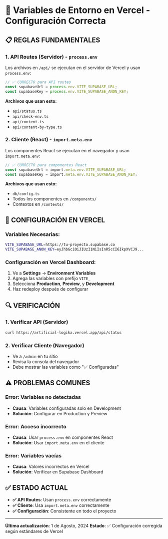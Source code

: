 # 🔧 Variables de Entorno en Vercel - Configuración Correcta

## 📋 **REGLAS FUNDAMENTALES**

### **1. API Routes (Servidor) - `process.env`**
Los archivos en `/api/` se ejecutan en el servidor de Vercel y usan `process.env`:

```typescript
// ✅ CORRECTO para API routes
const supabaseUrl = process.env.VITE_SUPABASE_URL;
const supabaseKey = process.env.VITE_SUPABASE_ANON_KEY;
```

**Archivos que usan esto:**
- `api/status.ts`
- `api/check-env.ts`
- `api/content.ts`
- `api/content-by-type.ts`

### **2. Cliente (React) - `import.meta.env`**
Los componentes React se ejecutan en el navegador y usan `import.meta.env`:

```typescript
// ✅ CORRECTO para componentes React
const supabaseUrl = import.meta.env.VITE_SUPABASE_URL;
const supabaseKey = import.meta.env.VITE_SUPABASE_ANON_KEY;
```

**Archivos que usan esto:**
- `db/config.ts`
- Todos los componentes en `/components/`
- Contextos en `/contexts/`

## 🎯 **CONFIGURACIÓN EN VERCEL**

### **Variables Necesarias:**
```bash
VITE_SUPABASE_URL=https://tu-proyecto.supabase.co
VITE_SUPABASE_ANON_KEY=eyJhbGciOiJIUzI1NiIsInR5cCI6IkpXVCJ9...
```

### **Configuración en Vercel Dashboard:**
1. Ve a **Settings** → **Environment Variables**
2. Agrega las variables con prefijo `VITE_`
3. Selecciona **Production**, **Preview**, y **Development**
4. Haz redeploy después de configurar

## 🔍 **VERIFICACIÓN**

### **1. Verificar API (Servidor)**
```bash
curl https://artificial-logika.vercel.app/api/status
```

### **2. Verificar Cliente (Navegador)**
- Ve a `/admin` en tu sitio
- Revisa la consola del navegador
- Debe mostrar las variables como "✅ Configuradas"

## ⚠️ **PROBLEMAS COMUNES**

### **Error: Variables no detectadas**
- **Causa**: Variables configuradas solo en Development
- **Solución**: Configurar en Production y Preview

### **Error: Acceso incorrecto**
- **Causa**: Usar `process.env` en componentes React
- **Solución**: Usar `import.meta.env` en el cliente

### **Error: Variables vacías**
- **Causa**: Valores incorrectos en Vercel
- **Solución**: Verificar en Supabase Dashboard

## ✅ **ESTADO ACTUAL**

- **✅ API Routes**: Usan `process.env` correctamente
- **✅ Cliente**: Usa `import.meta.env` correctamente
- **✅ Configuración**: Consistente en todo el proyecto

---

**Última actualización**: 1 de Agosto, 2024
**Estado**: ✅ Configuración corregida según estándares de Vercel 